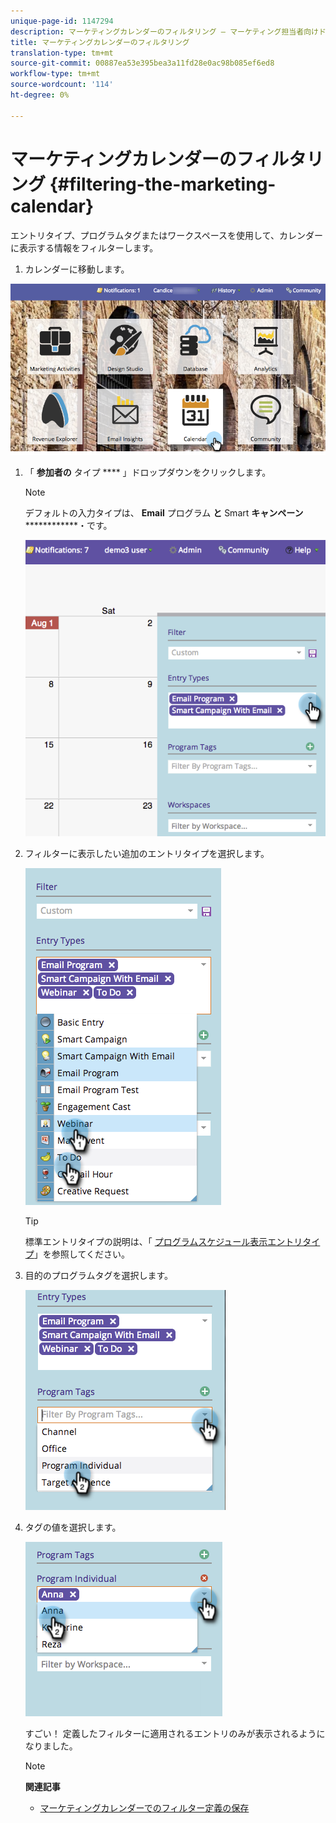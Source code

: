 ```yaml
---
unique-page-id: 1147294
description: マーケティングカレンダーのフィルタリング — マーケティング担当者向けドキュメント — 製品ドキュメント
title: マーケティングカレンダーのフィルタリング
translation-type: tm+mt
source-git-commit: 00887ea53e395bea3a11fd28e0ac98b085ef6ed8
workflow-type: tm+mt
source-wordcount: '114'
ht-degree: 0%

---
```



# マーケティングカレンダーのフィルタリング {#filtering-the-marketing-calendar}

エントリタイプ、プログラムタグまたはワークスペースを使用して、カレンダーに表示する情報をフィルターします。

1. カレンダーに移動します。

![](assets/2017-05-10-15-30-47.png)

1. 「 **参加者の** タイプ **** 」ドロップダウンをクリックします。

   >[!NOTE]
   >
   >デフォルトの入力タイプは、 **Email** プログラム **と** Smart **キャンペーン**************・です。

   ![](assets/image2014-9-24-10-3a46-3a54.png)

1. フィルターに表示したい追加のエントリタイプを選択します。

   ![](assets/image2014-9-24-10-3a47-3a0.png)

   >[!TIP]
   >
   >標準エントリタイプの説明は、「 [プログラムスケジュール表示エントリタイプ](../../../../product-docs/core-marketo-concepts/programs/program-schedule-view/program-schedule-view-entry-types.md)」を参照してください。

1. 目的のプログラムタグを選択します。

   ![](assets/image2014-9-24-10-3a47-3a5.png)

1. タグの値を選択します。

   ![](assets/image2014-9-24-10-3a47-3a9.png)

   すごい！ 定義したフィルターに適用されるエントリのみが表示されるようになりました。

   >[!NOTE]
   >
   >**関連記事**
   >
   >    
   >    
   >    * [マーケティングカレンダーでのフィルター定義の保存](saving-a-filter-definition-in-the-marketing-calendar.md)


